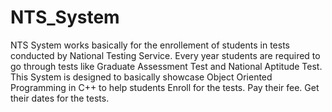 # NTS_System
NTS System works basically for the enrollement of students in tests conducted by National Testing Service.
Every year students are required to go through tests like Graduate Assessment Test and National Aptitude Test.
This System is designed to basically showcase Object Oriented Programming in C++ to help students 
Enroll for the tests.
Pay their fee.
Get their dates for the tests.
